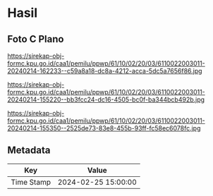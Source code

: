 # Hasil

## Foto C Plano

https://sirekap-obj-formc.kpu.go.id/caa1/pemilu/ppwp/61/10/02/20/03/6110022003011-20240214-162233--c59a8a18-dc8a-4212-acca-5dc5a7656f86.jpg

https://sirekap-obj-formc.kpu.go.id/caa1/pemilu/ppwp/61/10/02/20/03/6110022003011-20240214-155220--bb3fcc24-dc16-4505-bc0f-ba344bcb492b.jpg

https://sirekap-obj-formc.kpu.go.id/caa1/pemilu/ppwp/61/10/02/20/03/6110022003011-20240214-155350--2525de73-83e8-455b-93ff-fc58ec6078fc.jpg


## Metadata

| Key        | Value               |
| ---------- | ------------------- |
| Time Stamp | 2024-02-25 15:00:00 |



